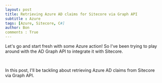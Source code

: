 ```yaml
---
layout: post
title: Retrieving Azure AD claims for Sitecore via Graph API
subtitle : Azure
tags: [Azure, Sitecore, C#]
author: Bon
comments : True
---
```


Let's go and start fresh with some Azure action! So I've been trying to play around with the AD Graph API to integrate it with Sitecore.

<br>

In this post, I'll be tackling about retrieving Azure AD claims from Sitecore via Graph API.
